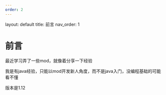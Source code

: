 ```yaml
---
order: 2
---
```




layout: default
title: 前言
nav_order: 1

# 前言

最近学习弄了一些mod，就像着分享一下经验

我是有java经验，只能以mod开发新人角度，而不是java入门，没编程基础的可能看不懂

版本是1.12